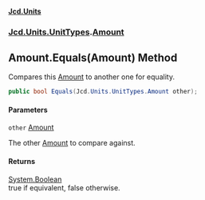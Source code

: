 #### [Jcd.Units](index.md 'index')
### [Jcd.Units.UnitTypes](Jcd.Units.UnitTypes.md 'Jcd.Units.UnitTypes').[Amount](Jcd.Units.UnitTypes.Amount.md 'Jcd.Units.UnitTypes.Amount')

## Amount.Equals(Amount) Method

Compares this [Amount](Jcd.Units.UnitTypes.Amount.md 'Jcd.Units.UnitTypes.Amount') to another one for equality.

```csharp
public bool Equals(Jcd.Units.UnitTypes.Amount other);
```
#### Parameters

<a name='Jcd.Units.UnitTypes.Amount.Equals(Jcd.Units.UnitTypes.Amount).other'></a>

`other` [Amount](Jcd.Units.UnitTypes.Amount.md 'Jcd.Units.UnitTypes.Amount')

The other [Amount](Jcd.Units.UnitTypes.Amount.md 'Jcd.Units.UnitTypes.Amount') to compare against.

#### Returns
[System.Boolean](https://docs.microsoft.com/en-us/dotnet/api/System.Boolean 'System.Boolean')  
true if equivalent, false otherwise.